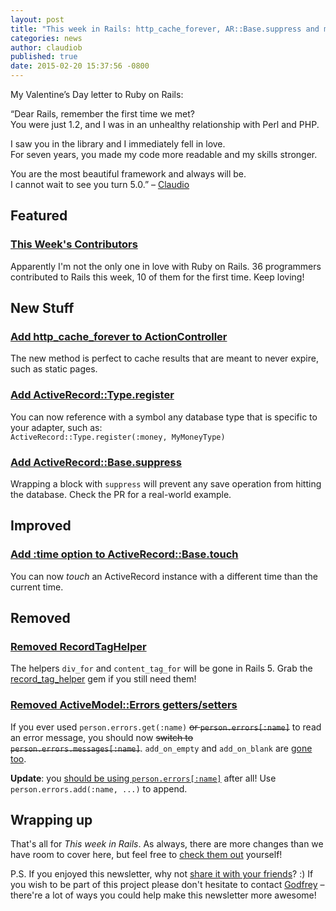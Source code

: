 ```yaml
---
layout: post
title: "This week in Rails: http_cache_forever, AR::Base.suppress and more!"
categories: news
author: claudiob
published: true
date: 2015-02-20 15:37:56 -0800
---
```


My Valentine’s Day letter to Ruby on Rails:

“Dear Rails, remember the first time we met?  
You were just 1.2, and I was in an unhealthy relationship with Perl and PHP.

I saw you in the library and I immediately fell in love.  
For seven years, you made my code more readable and my skills stronger.

You are the most beautiful framework and always will be.  
I cannot wait to see you turn 5.0.” – [Claudio](http://github.com/claudiob)

## Featured

### [This Week's Contributors](http://contributors.rubyonrails.org/contributors/in-time-window/this-week)

Apparently I'm not the only one in love with Ruby on Rails. 36 programmers contributed to Rails this week, 10 of them for the first time. Keep loving!

## New Stuff

### [Add http\_cache\_forever to ActionController](https://github.com/rails/rails/pull/18394)

The new method is perfect to cache results that are meant to never expire, such as static pages.

### [Add ActiveRecord::Type.register](https://github.com/rails/rails/commit/82d12eb9045cba57172ec7cc0786d0f72a8b711f)

You can now reference with a symbol any database type that is specific to your adapter, such as:  
`ActiveRecord::Type.register(:money, MyMoneyType)`

### [Add ActiveRecord::Base.suppress](https://github.com/rails/rails/pull/18910)

Wrapping a block with `suppress` will prevent any save operation from hitting the database. Check the PR for a real-world example.

## Improved

### [Add :time option to ActiveRecord::Base.touch](https://github.com/rails/rails/pull/18956)

You can now _touch_ an ActiveRecord instance with a different time than the current time.

## Removed

### [Removed RecordTagHelper](https://github.com/rails/rails/pull/18411)

The helpers `div_for` and `content_tag_for` will be gone in Rails 5. Grab the [record\_tag\_helper](https://github.com/rails/record_tag_helper) gem if you still need them!

### [Removed ActiveModel::Errors getters/setters](https://github.com/rails/rails/pull/18634)

If you ever used `person.errors.get(:name)` <del>or `person.errors[:name]`</del> to read an error message, you should now <del>switch to `person.errors.messages[:name]`</del>. `add_on_empty` and `add_on_blank` are [gone too](https://github.com/rails/rails/pull/18996).

**Update**: you [should be using `person.errors[:name]`](https://github.com/rails/rails/commit/f55bfe726045594c78438841cdccd5843522deab) after all! Use `person.errors.add(:name, ...)` to append.

## Wrapping up

That's all for _This week in Rails_. As always, there are more changes than we have room to cover here, but feel free to [check them out](https://github.com/rails/rails/commits/master) yourself!

P.S. If you enjoyed this newsletter, why not [share it with your friends](https://rails-weekly.ongoodbits.com)? :) If you wish to be part of this project please don't hesitate to contact [Godfrey](mailto:godfrey@brewhouse.io) – there're a lot of ways you could help make this newsletter more awesome!

